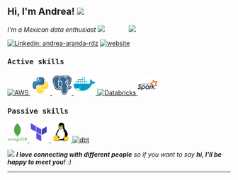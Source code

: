 <h2> Hi, I'm Andrea! <img src="https://media.giphy.com/media/mGcNjsfWAjY5AEZNw6/giphy.gif" width="50"></h2>
<img align='right' src="https://media1.giphy.com/media/dWxO36Jzd6bTSt5dIY/giphy.gif?cid=ecf05e47dcosfpcubrbfgluiazudlqhebts8j8lmhvahnwpu&rid=giphy.gif&ct=s" width="230">
<p><em>I'm a Mexican data enthusiast </a><img src="https://media.giphy.com/media/WUlplcMpOCEmTGBtBW/giphy.gif" width="30"> 
</em></p>

[![Linkedin: andrea-aranda-rdz](https://img.shields.io/badge/-Conect-blue?style=flat-square&logo=Linkedin&logoColor=white&link=https://www.linkedin.com/in/thaianebraga/)](https://www.linkedin.com/in/andrea-aranda-rdz/)
[![website](https://img.shields.io/badge/Website-46a2f1.svg?&style=flat-square&logo=Google-Chrome&logoColor=white&link=https://datandy.com/)](https://datandy.com/)


<!--  <img src="https://media.giphy.com/media/VgCDAzcKvsR6OM0uWg/giphy.gif" width="50"> -->

<h3><tt>Active skills</tt></h3>

<p align="left">
  <a href="https://aws.amazon.com/" target="_blank">
    <img src="https://www.svgrepo.com/show/448266/aws.svg" title="AWS" alt="AWS" width="40" height="40"/>
  </a>
  <a href="https://www.python.org/" target="_blank">
    <img src="https://github.com/devicons/devicon/blob/master/icons/python/python-original.svg" title="Python" alt="Python" width="45" height="45"/>
  </a>
  <a href="https://www.postgresql.org/" target="_blank">
    <img src="https://github.com/devicons/devicon/blob/master/icons/postgresql/postgresql-original.svg" title="PostgreSQL" alt="PostgreSQL" width="45" height="45"/>
  </a>
  <a href="https://www.docker.com/" target="_blank">
    <img src="https://github.com/devicons/devicon/blob/master/icons/docker/docker-plain.svg" title="Docker" alt="Docker" width="50" height="50"/>
  </a>
  <a href="https://www.databricks.com/" target="_blank">
    <img src="https://images.icon-icons.com/2699/PNG/512/databricks_logo_icon_170295.png" title="Databricks" alt="Databricks" width="33" height="33"/>
  </a>
  <a href="https://spark.apache.org/" target="_blank">
    <img src="https://github.com/devicons/devicon/blob/master/icons/apachespark/apachespark-original-wordmark.svg" title="Spark" alt="Spark" width="45" height="45"/>
  </a>
</p>


<h3><tt>Passive skills</tt></h3>

<p align="left">
  <a href="https://www.mongodb.com/" target="_blank">
    <img src="https://github.com/devicons/devicon/blob/master/icons/mongodb/mongodb-plain-wordmark.svg" title="MongoDB" alt="Mongo DB, non relational DB" width="45" height="45"/>
  </a>
  
  <a href="https://www.terraform.io/" target="_blank">
    <img src="https://github.com/devicons/devicon/blob/master/icons/terraform/terraform-original.svg" title="Terraform" alt="Terraform" width="45" height="45"/>
  </a>

  <a href="https://www.linux.org/" target="_blank">
    <img src="https://github.com/devicons/devicon/blob/master/icons/linux/linux-original.svg" title="Linux OS" alt="Linux" width="45" height="45"/>
  </a>
  <a href="https://docs.getdbt.com/" target="_blank">
    <img src="https://assets.streamlinehq.com/image/private/w_300,h_300,ar_1/f_auto/v1/icons/3/dbt-ytv7trkoaqcnvr5yxcvvk.png/dbt-384wi7nth5d4pvytczw6vn.png?_a=DATAdtAAZAA0" title="dbt" alt="dbt" width="50" height="50"/>
  </a>
</p>


<img src="https://media.giphy.com/media/LnQjpWaON8nhr21vNW/giphy.gif" width="60"> <em><b>I love connecting with different people</b> so if you want to say <b>hi, I'll be happy to meet you!</b> :)</em>

---
